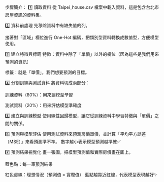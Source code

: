 步驟簡介：
1️⃣ 讀取資料
從 Taipei_house.csv 檔案中載入資料，這是包含台北市房屋資訊的資料集。

2️⃣ 資料前處理
先移除資料中有缺失值的列。

接著對「區域」欄位進行 One-Hot 編碼，把類別型資料轉換成數值型，方便模型使用。

3️⃣ 建立特徵與標籤
特徵：資料中除了「單價」以外的欄位（因為這些是我們用來預測的資訊）

標籤：就是「單價」，我們想要預測的目標。

4️⃣ 分割訓練與測試資料
將資料切成兩部分：

訓練資料（80%）：用來讓模型學習

測試資料（20%）：用來評估模型準確度

5️⃣ 建立與訓練模型
使用線性回歸模型，讓它從訓練資料中學習特徵與「單價」之間的關係。

6️⃣ 預測與模型評估
使用測試資料來預測房價單價，並計算「平均平方誤差（MSE）」來看預測準不準。
數字越小表示模型預測越準確✅

7️⃣ 預測結果視覺化
畫一張圖，把模型預測值和實際房價畫在圖上。

藍色點：每一筆預測結果

紅色虛線：理想情況（預測值 = 實際值）
藍點越靠近紅線，代表模型表現越好✨

